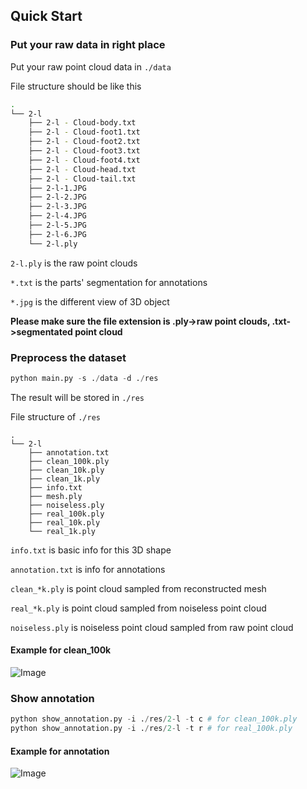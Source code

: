## Quick Start
### Put your raw data in right place
Put your raw point cloud data in ```./data```

File structure should be like this
```bash
.
└── 2-l
    ├── 2-l - Cloud-body.txt
    ├── 2-l - Cloud-foot1.txt
    ├── 2-l - Cloud-foot2.txt
    ├── 2-l - Cloud-foot3.txt
    ├── 2-l - Cloud-foot4.txt
    ├── 2-l - Cloud-head.txt
    ├── 2-l - Cloud-tail.txt
    ├── 2-l-1.JPG
    ├── 2-l-2.JPG
    ├── 2-l-3.JPG
    ├── 2-l-4.JPG
    ├── 2-l-5.JPG
    ├── 2-l-6.JPG
    └── 2-l.ply
```

```2-l.ply``` is the raw point clouds

```*.txt``` is the parts' segmentation for annotations

```*.jpg``` is the different view of 3D object

**Please make sure the file extension is .ply->raw point clouds, .txt->segmentated point cloud**

### Preprocess the dataset
```python
python main.py -s ./data -d ./res
```
The result will be stored in ```./res```

File structure of ```./res```
```
.
└── 2-l
    ├── annotation.txt
    ├── clean_100k.ply
    ├── clean_10k.ply
    ├── clean_1k.ply
    ├── info.txt
    ├── mesh.ply
    ├── noiseless.ply
    ├── real_100k.ply
    ├── real_10k.ply
    └── real_1k.ply
```
```info.txt``` is basic info for this 3D shape

```annotation.txt``` is info for annotations

```clean_*k.ply``` is point cloud sampled from reconstructed mesh

```real_*k.ply``` is point cloud sampled from noiseless point cloud

```noiseless.ply``` is noiseless point cloud sampled from raw point cloud

#### Example for clean_100k
![Image](https://github-1253353217.cos.ap-beijing.myqcloud.com/clean_100k_eg.png)


### Show annotation
```python
python show_annotation.py -i ./res/2-l -t c # for clean_100k.ply
python show_annotation.py -i ./res/2-l -t r # for real_100k.ply
```

#### Example for annotation

![Image](https://github-1253353217.cos.ap-beijing.myqcloud.com/annotations.png)
